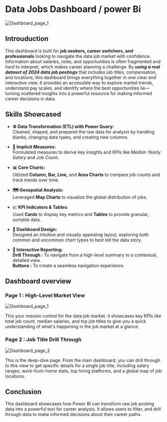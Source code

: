 # Data Jobs Dashboard / power Bi

![Dashboard_page_1](/images/Dashboard_page__1)

## Introuduction
This dashboard is built for  **job seekers, career switchers, and professionals**
 looking to navigate the data job market with confidence. Information about salaries, roles, and opportunities is often fragmented and hard to interpret, which makes career planning a challenge. By ***using a real dataset of 2024 data job postings*** that includes job titles, compensation, and locations, this dashboard brings everything together in one clear and interactive view. It provides an accessible way to explore market trends, understand pay scales, and identify where the best opportunities lie—turning scattered insights into a powerful resource for making informed career decisions in data.

## Skills Showcased

- **⚙️ Data Transformation (ETL) with Power Query:**  
  Cleaned, shaped, and prepared the raw data for analysis by handling blanks, changing data types, and creating new columns.  

- **🧮 Implicit Measures:**  
  Formulated measures to derive key insights and KPIs like *Median Yearly Salary* and *Job Count*.  

- **📊 Core Charts:**  
  Utilized **Column, Bar, Line,** and **Area Charts** to compare job counts and track trends over time.  

- **🗺️ Geospatial Analysis:**  
  Leveraged **Map Charts** to visualize the global distribution of jobs.  

- **📈 KPI Indicators & Tables:**  
  Used **Cards** to display key metrics and **Tables** to provide granular, sortable data.  

- **🎨 Dashboard Design:**  
  Designed an intuitive and visually appealing layout, exploring both common and uncommon chart types to best tell the data story.  

- **📌 Interactive Reporting:**  
  **Drill Through :** To navigate from a high-level summary to a contextual, detailed view.  
  **Buttons :** To create a seamless navigation experience.

## Dashboard overview

### Page 1 : High-Level Market View

![Dashboard_page_1](/images/Dashboard_page__1)

This your mission control for the data job market. it showcases key KPIs like total job count, median salaries, and top job titles to give you a quick understanding of what's happening in the job market at a glance.

### Page 2 : Job Title Drill Through
![Dashboard_page_2](/images/Dashboard_page__2)

This is the deep-dive page. From the main dashboard, you can drill through to this view to get specific details for a single job title, including salary ranges, work-from-home stats, top hiring platforms, and a global map of job locations.

## Conclusion

This dashboard showcases how Power BI can transform raw job posting data into a powerful tool for career analysis. It allows users to filter, and drill through data to make informed decisions about their career paths.

